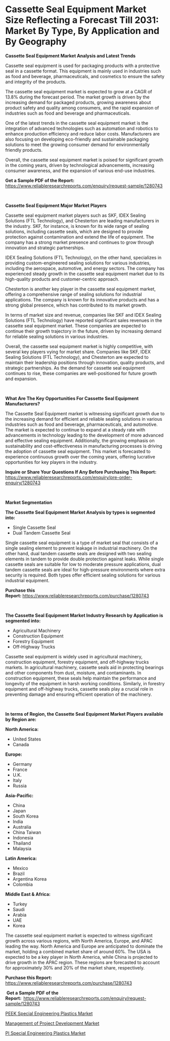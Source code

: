 <p><h1>Cassette Seal Equipment Market Size Reflecting a Forecast Till 2031: Market By Type, By Application and By Geography</h1></p><p><strong>Cassette Seal Equipment Market Analysis and Latest Trends</strong></p>
<p><p>Cassette seal equipment is used for packaging products with a protective seal in a cassette format. This equipment is mainly used in industries such as food and beverage, pharmaceuticals, and cosmetics to ensure the safety and integrity of the products.</p><p>The cassette seal equipment market is expected to grow at a CAGR of 13.8% during the forecast period. The market growth is driven by the increasing demand for packaged products, growing awareness about product safety and quality among consumers, and the rapid expansion of industries such as food and beverage and pharmaceuticals.</p><p>One of the latest trends in the cassette seal equipment market is the integration of advanced technologies such as automation and robotics to enhance production efficiency and reduce labor costs. Manufacturers are also focusing on developing eco-friendly and sustainable packaging solutions to meet the growing consumer demand for environmentally friendly products.</p><p>Overall, the cassette seal equipment market is poised for significant growth in the coming years, driven by technological advancements, increasing consumer awareness, and the expansion of various end-use industries.</p></p>
<p><strong>Get a Sample PDF of the Report:&nbsp;</strong> <a href="https://www.reliableresearchreports.com/enquiry/request-sample/1280743">https://www.reliableresearchreports.com/enquiry/request-sample/1280743</a></p>
<p>&nbsp;</p>
<p><strong>Cassette Seal Equipment Major Market Players</strong></p>
<p><p>Cassette seal equipment market players such as SKF, IDEX Sealing Solutions (FTL Technology), and Chesterton are leading manufacturers in the industry. SKF, for instance, is known for its wide range of sealing solutions, including cassette seals, which are designed to provide protection against contamination and extend the life of equipment. The company has a strong market presence and continues to grow through innovation and strategic partnerships.</p><p>IDEX Sealing Solutions (FTL Technology), on the other hand, specializes in providing custom-engineered sealing solutions for various industries, including the aerospace, automotive, and energy sectors. The company has experienced steady growth in the cassette seal equipment market due to its high-quality products and customer-centric approach.</p><p>Chesterton is another key player in the cassette seal equipment market, offering a comprehensive range of sealing solutions for industrial applications. The company is known for its innovative products and has a strong global presence, which has contributed to its market growth.</p><p>In terms of market size and revenue, companies like SKF and IDEX Sealing Solutions (FTL Technology) have reported significant sales revenues in the cassette seal equipment market. These companies are expected to continue their growth trajectory in the future, driven by increasing demand for reliable sealing solutions in various industries.</p><p>Overall, the cassette seal equipment market is highly competitive, with several key players vying for market share. Companies like SKF, IDEX Sealing Solutions (FTL Technology), and Chesterton are expected to maintain their leadership positions through innovation, quality products, and strategic partnerships. As the demand for cassette seal equipment continues to rise, these companies are well-positioned for future growth and expansion.</p></p>
<p>&nbsp;</p>
<p><strong>What Are The Key Opportunities For Cassette Seal Equipment Manufacturers?</strong></p>
<p><p>The Cassette Seal Equipment market is witnessing significant growth due to the increasing demand for efficient and reliable sealing solutions in various industries such as food and beverage, pharmaceuticals, and automotive. The market is expected to continue to expand at a steady rate with advancements in technology leading to the development of more advanced and effective sealing equipment. Additionally, the growing emphasis on sustainability and cost-effectiveness in manufacturing processes is driving the adoption of cassette seal equipment. This market is forecasted to experience continuous growth over the coming years, offering lucrative opportunities for key players in the industry.</p></p>
<p><strong>Inquire or Share Your Questions If Any Before Purchasing This Report:</strong> <a href="https://www.reliableresearchreports.com/enquiry/pre-order-enquiry/1280743">https://www.reliableresearchreports.com/enquiry/pre-order-enquiry/1280743</a></p>
<p>&nbsp;</p>
<p><strong>Market Segmentation</strong></p>
<p><strong>The Cassette Seal Equipment Market Analysis by types is segmented into:</strong></p>
<p><ul><li>Single Cassette Seal</li><li>Dual Tandem Cassette Seal</li></ul></p>
<p><p>Single cassette seal equipment is a type of market seal that consists of a single sealing element to prevent leakage in industrial machinery. On the other hand, dual tandem cassette seals are designed with two sealing elements in tandem to provide double protection against leaks. While single cassette seals are suitable for low to moderate pressure applications, dual tandem cassette seals are ideal for high-pressure environments where extra security is required. Both types offer efficient sealing solutions for various industrial equipment.</p></p>
<p><strong>Purchase this Report:&nbsp;</strong><a href="https://www.reliableresearchreports.com/purchase/1280743">https://www.reliableresearchreports.com/purchase/1280743</a></p>
<p>&nbsp;</p>
<p><strong>The Cassette Seal Equipment Market Industry Research by Application is segmented into:</strong></p>
<p><ul><li>Agricultural Machinery</li><li>Construction Equipment</li><li>Forestry Equipment</li><li>Off-Highway Trucks</li></ul></p>
<p><p>Cassette seal equipment is widely used in agricultural machinery, construction equipment, forestry equipment, and off-highway trucks markets. In agricultural machinery, cassette seals aid in protecting bearings and other components from dust, moisture, and contaminants. In construction equipment, these seals help maintain the performance and longevity of the equipment in harsh working conditions. Similarly, in forestry equipment and off-highway trucks, cassette seals play a crucial role in preventing damage and ensuring efficient operation of the machinery.</p></p>
<p>&nbsp;</p>
<p><strong>In terms of Region, the Cassette Seal Equipment Market Players available by Region are:</strong></p>
<p>
    <p> <strong> North America: </strong>
        <ul>
            <li>United States</li>
            <li>Canada</li>
        </ul>
        </p> 
    <p> <strong> Europe: </strong>
        <ul>
            <li>Germany</li>
            <li>France</li>
            <li>U.K.</li>
            <li>Italy</li>
            <li>Russia</li>
        </ul>
        </p> 
    <p> <strong> Asia-Pacific: </strong>
        <ul>
            <li>China</li>
            <li>Japan</li>
            <li>South Korea</li>
            <li>India</li>
            <li>Australia</li>
            <li>China Taiwan</li>
            <li>Indonesia</li>
            <li>Thailand</li>
            <li>Malaysia</li>
        </ul>
        </p> 
    <p> <strong> Latin America: </strong>
        <ul>
            <li>Mexico</li>
            <li>Brazil</li>
            <li>Argentina Korea</li>
            <li>Colombia</li>
        </ul>
        </p> 
    <p> <strong> Middle East & Africa: </strong>
        <ul>
            <li>Turkey</li>
            <li>Saudi</li>
            <li>Arabia</li>
            <li>UAE</li>
            <li>Korea</li>
        </ul>
    </p>
    </p>
<p><p>The cassette seal equipment market is expected to witness significant growth across various regions, with North America, Europe, and APAC leading the way. North America and Europe are anticipated to dominate the market, holding a combined market share of around 60%. The USA is expected to be a key player in North America, while China is projected to drive growth in the APAC region. These regions are forecasted to account for approximately 30% and 20% of the market share, respectively.</p></p>
<p><strong>Purchase this Report: </strong><a href="https://www.reliableresearchreports.com/purchase/1280743">https://www.reliableresearchreports.com/purchase/1280743</a></p>
<p>&nbsp;<strong>Get a Sample PDF of the Report:&nbsp;&nbsp;</strong><a href="https://www.reliableresearchreports.com/enquiry/request-sample/1280743">https://www.reliableresearchreports.com/enquiry/request-sample/1280743</a></p>
<p><strong></strong></p>
<p><p><a href="https://github.com/dringals/Market-Research-Report-List-2/blob/main/peek-special-engineering-plastics-market.md">PEEK Special Engineering Plastics Market</a></p><p><a href="https://github.com/moyahfrancoestellec51j635wcx/Market-Research-Report-List-1/blob/main/management-of-project-development-market.md">Management of Project Development Market</a></p><p><a href="https://github.com/lbird53714/Market-Research-Report-List-3/blob/main/pi-special-engineering-plastics-market.md">PI Special Engineering Plastics Market</a></p></p>